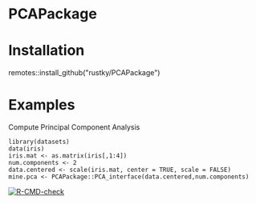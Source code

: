 # PCAPackage
# Installation
remotes::install_github("rustky/PCAPackage")
# Examples
Compute Principal Component Analysis
```
library(datasets)
data(iris)
iris.mat <- as.matrix(iris[,1:4])
num.components <- 2
data.centered <- scale(iris.mat, center = TRUE, scale = FALSE)
mine.pca <- PCAPackage::PCA_interface(data.centered,num.components)
```
<!-- badges: start -->
[![R-CMD-check](https://github.com/rustky/PCAPackage/workflows/R-CMD-check/badge.svg)](https://github.com/rustky/PCAPackage/actions)
<!-- badges: end -->
